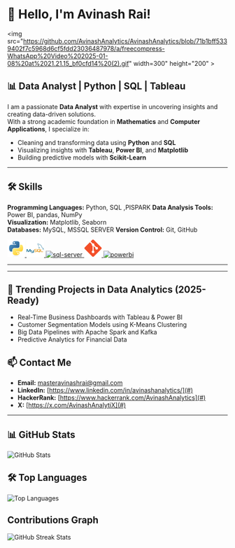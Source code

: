# 👋 Hello, I'm Avinash Rai!       
<img src="https://github.com/AvinashAnalytics/AvinashAnalytics/blob/71b1bff5339402f7c5968d6cf5fdd23036487978/a/freecompress-WhatsApp%20Video%202025-01-08%20at%2021.21.15_bf0cfd14%20(2).gif" width=300" height="200" >





## 📊 Data Analyst | Python | SQL | Tableau  

I am a passionate **Data Analyst** with expertise in uncovering insights and creating data-driven solutions.      
With a strong academic foundation in **Mathematics** and **Computer Applications**, I specialize in:  
- Cleaning and transforming data using **Python** and **SQL**  
- Visualizing insights with **Tableau**, **Power BI**, and **Matplotlib**  
- Building predictive models with **Scikit-Learn**  

---  

## 🛠️ Skills  
**Programming Languages:** Python, SQL ,PISPARK
**Data Analysis Tools:** Power BI, pandas, NumPy  
**Visualization:** Matplotlib, Seaborn  
**Databases:** MySQL, MSSQL SERVER 
**Version Control:** Git, GitHub  

<p align="left">
  <a href="https://www.python.org" target="_blank" rel="noreferrer"> 
    <img src="https://raw.githubusercontent.com/devicons/devicon/master/icons/python/python-original.svg" alt="python" width="40" height="40"/> 
  </a>

  
  <a href="https://www.mysql.com/" target="_blank" rel="noreferrer"> 
    <img src="https://raw.githubusercontent.com/devicons/devicon/master/icons/mysql/mysql-original-wordmark.svg" alt="mysql" width="40" height="40"/> 

  </a>
  
  <a href="https://www.microsoft.com/en-us/sql-server" target="_blank" rel="noreferrer"> 
    <img src="https://www.svgrepo.com/show/303229/microsoft-sql-server-logo.svg" alt="sql-server" width="40" height="40"/> 
  </a>
  
  <a href="https://www.github.com/" target="_blank" rel="noreferrer"> 
    <img src="https://raw.githubusercontent.com/devicons/devicon/master/icons/git/git-original.svg" alt="git" width="40" height="40"/> 
  </a>
  
  <a href="https://www.microsoft.com/en-us/microsoft-365/power-bi" target="_blank" rel="noreferrer"> 
    <img src="https://github.com/microsoft/PowerBI-Icons/blob/main/SVG/Power-BI.svg" alt="powerbi" width="40" height="40"/> 
  </a>
</p>

---
---  

## 🌟 Trending Projects in Data Analytics (2025-Ready)  
- Real-Time Business Dashboards with Tableau & Power BI  
- Customer Segmentation Models using K-Means Clustering  
- Big Data Pipelines with Apache Spark and Kafka  
- Predictive Analytics for Financial Data
  


## 📫 Contact Me  
- **Email:** masteravinashrai@gmail.com  
- **LinkedIn:** [https://www.linkedin.com/in/avinashanalytics/](#)
- **HackerRank:** [https://www.hackerrank.com/AvinashAnalytics](#)
- **X:** [https://x.com/AvinashAnalytiX](#)
---  
## 📊 GitHub Stats
![GitHub Stats](https://github-readme-stats.vercel.app/api?username=AvinashAnalytics&show_icons=true&theme=radical)       


 ## 🛠️ Top Languages
![Top Languages](https://github-readme-stats.vercel.app/api/top-langs/?username=AvinashAnalytics&layout=compact&theme=radical)


## Contributions Graph

![GitHub Streak Stats](https://github-readme-streak-stats.herokuapp.com/?user=AvinashAnalytics&theme=dark)

  
